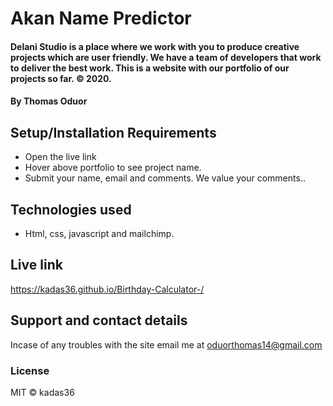 # Akan Name Predictor
#### Delani Studio is a place where we work with you to produce creative projects which are user friendly. We have a team of developers that work to deliver the best work. This is a website with our portfolio of our projects so far. © 2020.
#### By **Thomas Oduor**
## Setup/Installation Requirements
* Open the live link
* Hover above portfolio to see project name.
* Submit your name, email and comments. We value your comments..
## Technologies used
* Html, css, javascript and mailchimp.
## Live link 
https://kadas36.github.io/Birthday-Calculator-/
## Support and contact details
Incase of any troubles with the site email me at oduorthomas14@gmail.com
### License
MIT © kadas36